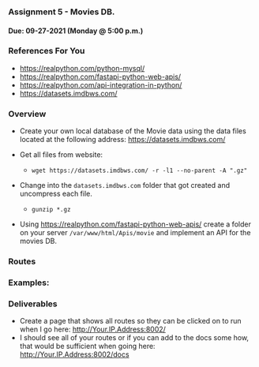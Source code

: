 ### Assignment 5 - Movies DB.
#### Due: 09-27-2021 (Monday @ 5:00 p.m.)


### References For You  

* https://realpython.com/python-mysql/
* https://realpython.com/fastapi-python-web-apis/
* https://realpython.com/api-integration-in-python/
* https://datasets.imdbws.com/

### Overview

* Create your own local database of the Movie data using the data files located at the following address:
https://datasets.imdbws.com/


* Get all files from website:
  * `wget https://datasets.imdbws.com/ -r -l1 --no-parent -A ".gz"`
* Change into the `datasets.imdbws.com` folder that got created and uncompress each file.
  * `gunzip *.gz`

* Using https://realpython.com/fastapi-python-web-apis/ create a folder on your server `/var/www/html/Apis/movie` and implement an API for the movies DB.

### Routes 


### Examples:



### Deliverables

* Create a page that shows all routes so they can be clicked on to run when I go here: http://Your.IP.Address:8002/
* I should see all of your routes or if you can add to the docs some how, that would be sufficient when  going here: http://Your.IP.Address:8002/docs 

